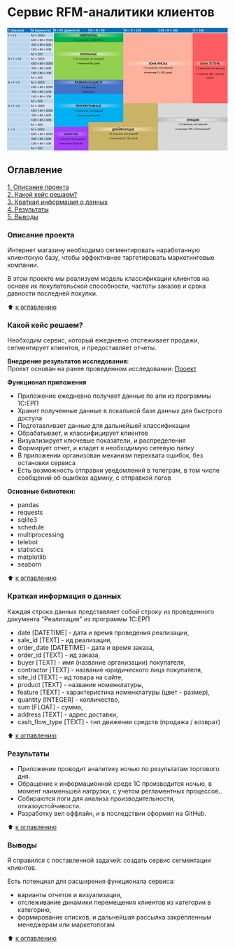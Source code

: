 # Сервис RFM-аналитики клиентов

![Текст с описанием картинки](/data/rfm_segments.jpg)


## Оглавление  
[1. Описание проекта](https://github.com/SergeyObukhov/RFM-analitics#описание-проекта)  
[2. Какой кейс решаем?](https://github.com/SergeyObukhov/RFM-analitics#какой-кейс-решаем)  
[3. Краткая информация о данных](https://github.com/SergeyObukhov/RFM-analitics#краткая-информация-о-данных)   
[4. Результаты](https://github.com/SergeyObukhov/RFM-analitics#результаты)  
[5. Выводы](https://github.com/SergeyObukhov/RFM-analitics#выводы)  
  
### Описание проекта  
Интернет магазину необходимо сегментировать наработанную клиентскую базу, чтобы эффективнее таргетировать маркетинговые компании.

В этом проекте мы реализуем модель классификации клиентов на основе их покупательской способности, частоты заказов и срока давности последней покупки. 
  
:arrow_up: [к оглавлению](https://github.com/SergeyObukhov/RFM-analitics#оглавление)  
  
  
### Какой кейс решаем?  
Необходим сервис, который ежедневно отслеживает продажи, сегментирует клиентов, и предоставляет отчеты.  
  
**Внедрение результатов исследования:**  
Проект основан на ранее проведенном исследовании: [Проект](https://github.com/SergeyObukhov/sf_data_science/tree/main/projekt_7)
  
**Функционал приложения**  
- Приложение ежедневно получает данные по апи из программы 1С:ЕРП
- Хранит полученные данные в локальной базе данных для быстрого доступа
- Подготавливает данные для дальнейшей классификации
- Обрабатывает, и классифицирует клиентов
- Визуализирует ключевые показатели, и распределения
- Формирует отчет, и кладет в необходимую сетевую папку
- В приложении организован механизм перехвата ошибок, без остановки сервиса
- Есть возможность отправки уведомлений в телеграм, в том числе сообщений об ошибках админу, с отправкой логов

  
**Основные билиотеки:**  
- pandas
- requests
- sqlite3
- schedule
- multiprocessing
- telebot
- statistics
- matplotlib
- seaborn
  
:arrow_up: [к оглавлению](https://github.com/SergeyObukhov/RFM-analitics#оглавление)  

### Краткая информация о данных
Каждая строка данных представляет собой строку из проведенного документа "Реализация" из программы 1С:ЕРП

- date [DATETIME] - дата и время проведения реализации,
- sale_id [TEXT] - ид реализации,
- order_date [DATETIME] - дата и время заказа,
- order_id [TEXT] - ид заказа,
- buyer [TEXT] - имя (название организации) покупателя, 
- contractor [TEXT] - название юридического лица покупателя,
- site_id [TEXT] - ид товара на сайте,
- product [TEXT] - название номенклатуры,
- feature [TEXT] - характеристика номенклатуры (цвет - размер),
- quantity [INTEGER] - колличество,
- sum [FLOAT] - сумма,
- address [TEXT] - адрес доставки,
- cash_flow_type [TEXT] - тип движения средств (продажа / возврат)
  
:arrow_up: [к оглавлению](https://github.com/SergeyObukhov/RFM-analitics#оглавление)  
   
  
### Результаты  
- Приложение проводит аналитику ночью по результатам торгового дня.
- Обращение к информационной среде 1С производится ночью, в момент наименьшей нагрузки, с учетом регламентных процессов..  
- Собираются логи для анализа производительности, отказоустойчивости.
- Разработку вел оффлайн, и в последствии оформил на GitHub.
  
:arrow_up: [к оглавлению](https://github.com/SergeyObukhov/RFM-analitics#оглавление)  
  
  
### Выводы  
Я справился с поставленной задачей: создать сервис сегментации клиентов.

Есть потенциал для расширения функционала сервиса:
- варианты отчетов и визуализации,
- отслеживание динамики перемещения клиентов из категории в категорию,
- формирование списков, и дальнейшая рассылка закрепленным менеджерам или маркетологам
  
:arrow_up: [к оглавлению](https://github.com/SergeyObukhov/RFM-analitics#оглавление)